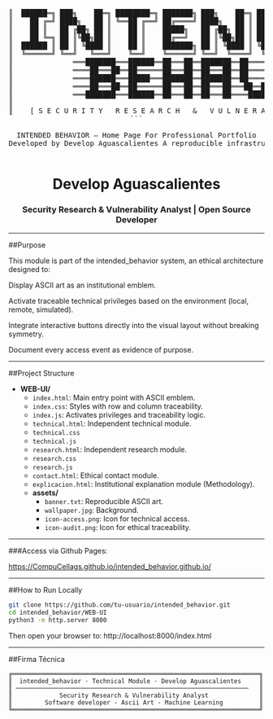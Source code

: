 <div align="center">

  <pre>
║  ██████═╗ ███╗    ██═╗ ████████═╗ ███████╗ ███╗    ██═╗ ██████═╗    ██████═╗  ██████═╗       ║
║    ██ ╔═╝ ████╗   ██ ║ ╚══██ ╔══╝ ██╔════╝ ████╗   ██ ║ ██╔════██═╗ ██╔════╝  ██╔════██═╗    ║
║    ██ ║   ██ ╔██╗ ██ ║    ██ ║    █████╗   ██ ╔██╗ ██ ║ ██║    ██ ║ ██████╗   ██║    ██ ║    ║
║    ██ ╚═╗ ██ ║╚██╗██ ║    ██ ║    ██╔══╝   ██ ║╚██╗██ ║ ██║    ██ ║ ██╔═══╝   ██║    ██ ║    ║
║  ██████ ║ ██ ║ ╚████ ║    ██ ║    ███████╗ ██ ║ ╚████ ║ ╚██████  ╔╝ ██████═╗   ╚██████╔╝     ║
║  ╚══════╝ ╚══╝   ╚═══╝    ╚══╝    ╚══════╝ ╚══╝  ╚════╝  ╚═══════╝  ╚══════╝    ╚═════╝      ║
║              ═══███████═══██████══██═══██══███████══██════██══██████══███████══██████════    ║
║              ════██═══██══██══════██═══██══██═══██══██════██════██════██═══██══██═══██═══    ║
║              ════██████═══█████═══███████══███████══██════██════██════██═══██══█████═════    ║
║              ════██═══██══██══════██═══██══██═══██═══██══██═════██════██═══██══██══██════    ║
║              ═══███████═══██████══██═══██══██═══██════████════██████══███████══██═══██═══    ║
║                                                                                              ║
║    [ S E C U R I T Y   R E S E A R C H   &   V U L N E R A B I L I T Y   A N A L Y S T ]     ║
```

INTENDED BEHAVIOR — Home Page For Professional Portfolio
Developed by Develop Aguascalientes A reproducible infrastructure for technical access with purpose-segmented privileges.
    </pre>

  <h1><strong>Develop Aguascalientes</strong></h1>
  <h3>Security Research & Vulnerability Analyst | Open Source Developer</h3>

</div>

---

##Purpose

This module is part of the intended_behavior system, an ethical architecture designed to:

Display ASCII art as an institutional emblem.

Activate traceable technical privileges based on the environment (local, remote, simulated).

Integrate interactive buttons directly into the visual layout without breaking symmetry.

Document every access event as evidence of purpose.

---

##Project Structure


* **WEB-UI/**
    * `index.html`: Main entry point with ASCII emblem.
    * `index.css`: Styles with row and column traceability.
    * `index.js`: Activates privileges and traceability logic.
    * `technical.html`: Independent technical module.
    * `technical.css`
    * `technical.js`
    * `research.html`: Independent research module.
    * `research.css`
    * `research.js`
    * `contact.html`: Ethical contact module.
    * `explicacion.html`: Institutional explanation module (Methodology).
    * **assets/**
        * `banner.txt`: Reproducible ASCII art.
        * `wallpaper.jpg`: Background.
        * `icon-access.png`: Icon for technical access.
        * `icon-audit.png`: Icon for ethical traceability.

---

###Access via Github Pages:

https://CompuCellags.github.io/intended_behavior.github.io/

---

##How to Run Locally

```bash
git clone https://github.com/tu-usuario/intended_behavior.git
cd intended_behavior/WEB-UI
python3 -m http.server 8000
```

Then open your browser to: http://localhost:8000/index.html

---

##Firma Técnica

```
╔════════════════════════════════════════════════════════════════════╗
║  intended_behavior · Technical Module · Develop Aguascalientes     ║
║ ────────────────────────────────────────────────────────────────   ║
║             Security Research & Vulnerability Analyst              ║
║         Software developer - Ascii Art - Machine Learning          ║
╚════════════════════════════════════════════════════════════════════╝
```
